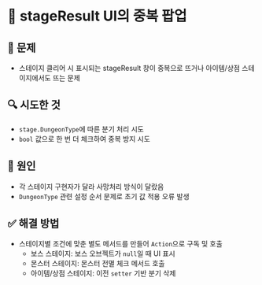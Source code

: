 # 🔧 stageResult UI의 중복 팝업

## 🐞 문제
- 스테이지 클리어 시 표시되는 stageResult 창이 중복으로 뜨거나 
  아이템/상점 스테이지에서도 뜨는 문제

## 🔍 시도한 것
- `stage.DungeonType`에 따른 분기 처리 시도
- `bool` 값으로 한 번 더 체크하여 중복 방지 시도

## 🔧 원인
- 각 스테이지 구현자가 달라 사망처리 방식이 달랐음
- `DungeonType` 관련 설정 순서 문제로 초기 값 적용 오류 발생

## ✅ 해결 방법
- 스테이지별 조건에 맞춘 별도 메서드를 만들어 `Action`으로 구독 및 호출
  - 보스 스테이지: 보스 오브젝트가 `null`일 때 UI 표시
  - 몬스터 스테이지: 몬스터 전멸 체크 메서드 호출
  - 아이템/상점 스테이지: 이전 `setter` 기반 분기 삭제
